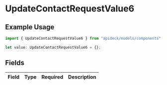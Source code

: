 # UpdateContactRequestValue6

## Example Usage

```typescript
import { UpdateContactRequestValue6 } from "apideck/models/components";

let value: UpdateContactRequestValue6 = {};
```

## Fields

| Field       | Type        | Required    | Description |
| ----------- | ----------- | ----------- | ----------- |